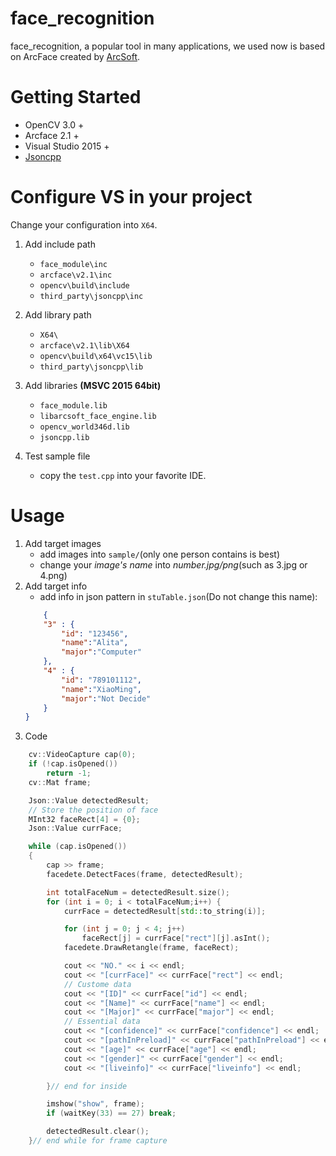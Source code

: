 # face_recognition
face_recognition, a popular tool in many applications, we used now is based on ArcFace created by [ArcSoft](https://www.arcsoft.com.cn/). 

# Getting Started
- OpenCV 3.0 +
- Arcface 2.1 +
- Visual Studio 2015 +
- [Jsoncpp](https://github.com/open-source-parsers/jsoncpp) 

# Configure VS in your project
Change your configuration into `X64`.

1. Add include path
    - `face_module\inc`
    - `arcface\v2.1\inc`
    - `opencv\build\include`
    - `third_party\jsoncpp\inc`
  
2. Add library path
    - `X64\`
    - `arcface\v2.1\lib\X64`
    - `opencv\build\x64\vc15\lib`
    - `third_party\jsoncpp\lib`
  
3. Add libraries **(MSVC 2015 64bit)**
    - `face_module.lib`
    - `libarcsoft_face_engine.lib`
    - `opencv_world346d.lib`
    - `jsoncpp.lib`

4. Test sample file
    - copy the `test.cpp` into your favorite IDE.

# Usage
1. Add target images
    - add images into `sample/`(only one person contains is best)
    - change your *image's name* into *number.jpg/png*(such as 3.jpg or 4.png)
2. Add target info
    -  add info in json pattern in `stuTable.json`(Do not change this name):
    ``` json
        {
        "3" : {
            "id": "123456",
            "name":"Alita",
            "major":"Computer"
        },
        "4" : {
            "id": "789101112",
            "name":"XiaoMing",
            "major":"Not Decide"
        }
    }
    ```
3. Code
``` C++
    cv::VideoCapture cap(0);
    if (!cap.isOpened())
        return -1;
    cv::Mat frame;

    Json::Value detectedResult;
    // Store the position of face
    MInt32 faceRect[4] = {0};
    Json::Value currFace;

    while (cap.isOpened())
    {
        cap >> frame;
        facedete.DetectFaces(frame, detectedResult);

        int totalFaceNum = detectedResult.size();
        for (int i = 0; i < totalFaceNum;i++) {
            currFace = detectedResult[std::to_string(i)];

            for (int j = 0; j < 4; j++)
                faceRect[j] = currFace["rect"][j].asInt();
            facedete.DrawRetangle(frame, faceRect);

            cout << "NO." << i << endl;
            cout << "[currFace]" << currFace["rect"] << endl;
            // Custome data
            cout << "[ID]" << currFace["id"] << endl;
            cout << "[Name]" << currFace["name"] << endl;
            cout << "[Major]" << currFace["major"] << endl;
            // Essential data
            cout << "[confidence]" << currFace["confidence"] << endl;
            cout << "[pathInPreload]" << currFace["pathInPreload"] << endl;
            cout << "[age]" << currFace["age"] << endl;
            cout << "[gender]" << currFace["gender"] << endl;
            cout << "[liveinfo]" << currFace["liveinfo"] << endl;

        }// end for inside

        imshow("show", frame);
        if (waitKey(33) == 27) break;

        detectedResult.clear();
    }// end while for frame capture 
```
